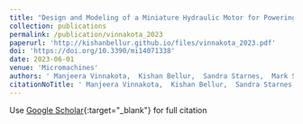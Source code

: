 ```yaml
---
title: "Design and Modeling of a Miniature Hydraulic Motor for Powering a Cutting Tool for Minimally Invasive Procedures"
collection: publications
permalink: /publication/vinnakota_2023
paperurl: 'http://kishanbellur.github.io/files/vinnakota_2023.pdf'
doi: 'https://doi.org/10.3390/mi14071338'
date: 2023-06-01
venue: 'Micromachines'
authors: ' Manjeera Vinnakota,  Kishan Bellur,  Sandra Starnes,  Mark Schulz.'
citationNoTitle: ' Manjeera Vinnakota,  Kishan Bellur,  Sandra Starnes,  Mark Schulz. <i>Micromachines</i>, 2023.'
---
```

Use [Google Scholar](https://scholar.google.com/scholar?q=Design+and+Modeling+of+a+Miniature+Hydraulic+Motor+for+Powering+a+Cutting+Tool+for+Minimally+Invasive+Procedures){:target="_blank"} for full citation